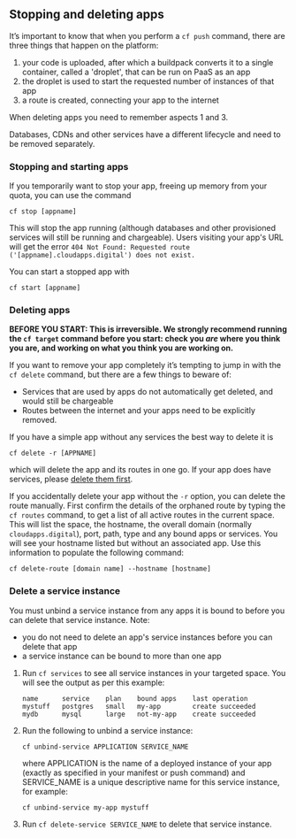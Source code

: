 ## Stopping and deleting apps

It’s important to know that when you perform a ``cf push`` command, there are three things that happen on the platform:

1. your code is uploaded, after which a buildpack converts it to a single container, called a 'droplet', that can be run on PaaS as an app
2. the droplet is used to start the requested number of instances of that app
3. a route is created, connecting your app to the internet

When deleting apps you need to remember aspects 1 and 3.

Databases, CDNs and other services have a different lifecycle and need to be removed separately.

### Stopping and starting apps
If you temporarily want to stop your app, freeing up memory from your quota, you can use the command

``cf stop [appname]``

This will stop the app running (although databases and other provisioned services will still be running and chargeable). Users visiting your app's URL will get the error ``404 Not Found: Requested route ('[appname].cloudapps.digital') does not exist.``

You can start a stopped app with

``cf start [appname]``

### Deleting apps

**BEFORE YOU START: This is irreversible. We strongly recommend running the ``cf target`` command before you start: check you *are* where you think you are, and working on what you think you are working on.**

If you want to remove your app completely it’s tempting to jump in with the ``cf delete`` command, but there are a few things to beware of:

* Services that are used by apps do not automatically get deleted, and would still be chargeable
* Routes between the internet and your apps need to be explicitly removed.

If you have a simple app without any services the best way to delete it is

``cf delete -r [APPNAME]``

which will delete the app and its routes in one go. If your app does have services, please [delete them first](/deploying_apps.html#delete-a-service-instance).

If you accidentally delete your app without the ``-r`` option, you can delete the route manually. First confirm the details of the orphaned route by typing the ``cf routes`` command, to get a list of all active routes in the current space. This will list the space, the hostname, the overall domain (normally ``cloudapps.digital``), port, path, type and any bound apps or services. You will see your hostname listed but without an associated app. Use this information to populate the following command:

``cf delete-route [domain name] --hostname [hostname]``

### Delete a service instance

You must unbind a service instance from any apps it is bound to before you can delete that service instance. Note:

- you do not need to delete an app's service instances before you can delete that app
- a service instance can be bound to more than one app

1. Run `cf services` to see all service instances in your targeted space. You will see the output as per this example:

    ```
    name      service    plan    bound apps    last operation
    mystuff   postgres   small   my-app        create succeeded
    mydb      mysql      large   not-my-app    create succeeded
    ```

1. Run the following to unbind a service instance:

    ```
    cf unbind-service APPLICATION SERVICE_NAME
    ```
    where APPLICATION is the name of a deployed instance of your app (exactly as specified in your manifest or push command) and SERVICE_NAME is a unique descriptive name for this service instance, for example:

    ```
    cf unbind-service my-app mystuff
    ```

1. Run ``cf delete-service SERVICE_NAME`` to delete that service instance.
